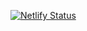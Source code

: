 [![Netlify Status](https://api.netlify.com/api/v1/badges/6eb2ea60-a375-4794-b91b-cf601c2376eb/deploy-status)](https://app.netlify.com/sites/dcevents/deploys)